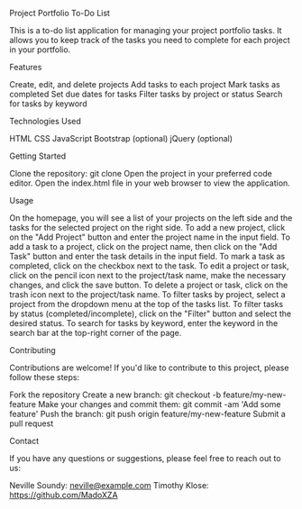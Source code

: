 Project Portfolio To-Do List

This is a to-do list application for managing your project portfolio tasks. It allows you to keep track of the tasks you need to complete for each project in your portfolio.

Features

Create, edit, and delete projects
Add tasks to each project
Mark tasks as completed
Set due dates for tasks
Filter tasks by project or status
Search for tasks by keyword

Technologies Used

HTML
CSS
JavaScript
Bootstrap (optional)
jQuery (optional)

Getting Started

Clone the repository: git clone 
Open the project in your preferred code editor.
Open the index.html file in your web browser to view the application.

Usage

On the homepage, you will see a list of your projects on the left side and the tasks for the selected project on the right side.
To add a new project, click on the "Add Project" button and enter the project name in the input field.
To add a task to a project, click on the project name, then click on the "Add Task" button and enter the task details in the input field.
To mark a task as completed, click on the checkbox next to the task.
To edit a project or task, click on the pencil icon next to the project/task name, make the necessary changes, and click the save button.
To delete a project or task, click on the trash icon next to the project/task name.
To filter tasks by project, select a project from the dropdown menu at the top of the tasks list.
To filter tasks by status (completed/incomplete), click on the "Filter" button and select the desired status.
To search for tasks by keyword, enter the keyword in the search bar at the top-right corner of the page.

Contributing

Contributions are welcome! If you'd like to contribute to this project, please follow these steps:

Fork the repository
Create a new branch: git checkout -b feature/my-new-feature
Make your changes and commit them: git commit -am 'Add some feature'
Push the branch: git push origin feature/my-new-feature
Submit a pull request

Contact

If you have any questions or suggestions, please feel free to reach out to us:

Neville Soundy: neville@example.com
Timothy Klose: https://github.com/MadoXZA
